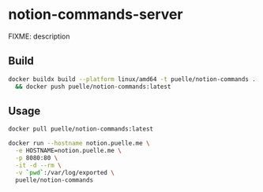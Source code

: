 # notion-commands-server

FIXME: description

## Build

```bash
docker buildx build --platform linux/amd64 -t puelle/notion-commands . \
  && docker push puelle/notion-commands:latest
```

## Usage

```bash
docker pull puelle/notion-commands:latest

docker run --hostname notion.puelle.me \
  -e HOSTNAME=notion.puelle.me \
  -p 8080:80 \
  -it -d --rm \
  -v `pwd`:/var/log/exported \
  puelle/notion-commands
```
